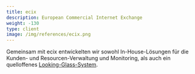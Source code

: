 ```yaml
---
title: ecix
description: European Commercial Internet Exchange
weight: -130
type: client
image: /img/references/ecix.png
---
```

Gemeinsam mit ecix entwickelten wir sowohl In-House-Lösungen für
die Kunden- und Resourcen-Verwaltung und Monitoring, als auch ein
quelloffenes [Looking-Glass-System](https://github.com/ecix/birdseye).
